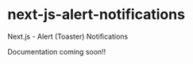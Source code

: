 # next-js-alert-notifications

Next.js - Alert (Toaster) Notifications

Documentation coming soon!!
